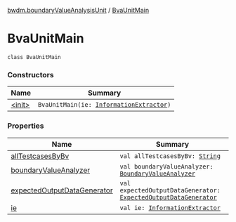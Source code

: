 [bwdm.boundaryValueAnalysisUnit](../index.md) / [BvaUnitMain](./index.md)

# BvaUnitMain

`class BvaUnitMain`

### Constructors

| Name | Summary |
|---|---|
| [&lt;init&gt;](-init-.md) | `BvaUnitMain(ie: `[`InformationExtractor`](../../bwdm.information-store/-information-extractor/index.md)`)` |

### Properties

| Name | Summary |
|---|---|
| [allTestcasesByBv](all-testcases-by-bv.md) | `val allTestcasesByBv: `[`String`](https://kotlinlang.org/api/latest/jvm/stdlib/kotlin/-string/index.html) |
| [boundaryValueAnalyzer](boundary-value-analyzer.md) | `val boundaryValueAnalyzer: `[`BoundaryValueAnalyzer`](../-boundary-value-analyzer/index.md) |
| [expectedOutputDataGenerator](expected-output-data-generator.md) | `val expectedOutputDataGenerator: `[`ExpectedOutputDataGenerator`](../-expected-output-data-generator/index.md) |
| [ie](ie.md) | `val ie: `[`InformationExtractor`](../../bwdm.information-store/-information-extractor/index.md) |
